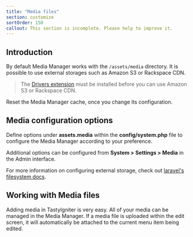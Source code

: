 ```yaml
---
title: "Media files"
section: customize
sortOrder: 150
callout: This section is incomplete. Please help to improve it.
---
```


## Introduction

By default Media Manager works with the `/assets/media` directory. It is possible to use external storages such as Amazon S3 or Rackspace CDN.

> The [Drivers extension](http://tastyigniter.com/marketplace/item/igniter-drivers) must be installed before you can use Amazon S3 or Rackspace CDN.

Reset the Media Manager cache, once you change its configuration.

## Media configuration options

Define options under **assets.media** within the **config/system.php** file to configure the Media Manager according to your preference. 

Additional options can be configured from **System > Settings > Media** in the Admin interface.

For more information on configuring external storage, check out <a href="https://laravel.com/docs/filesystem#configuration" targer="_blank">laravel's filesystem docs</a>.

## Working with Media files

Adding media in TastyIgniter is very easy. All of your media can be managed in the Media Manager. If a media file is uploaded within the edit screen, it will automatically be attached to the current menu item being edited. 